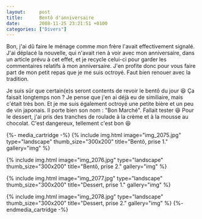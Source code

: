 ```yaml
---
layout:     post
title:      Bentô d'anniversaire
date:       2008-11-25 23:21:51 +0100
categories: ["Divers"]
---
```


Bon, j'ai dû faire le ménage comme mon frère l'avait effectivement signalé. J'ai déplacé la nouvelle, qui n'avait
rien à voir avec mon anniversaire, dans un article prévu à cet effet, et je recycle celui-ci pour garder les
commentaires relatifs à mon anniversaire. J'en profite donc pour vous faire part de mon petit repas que je me suis
octroyé. Faut bien renouer avec la tradition.

<!--more-->

Je suis sûr que certain(e)s seront contents de revoir le bentô du jour :laughing: Ça faisait longtemps non ? Je
pense que j'en ai déjà eu de similiaire, mais c'était très bon. Et je me suis également octroyé une petite bière et
un peu de vin japonais. Il porte bien son nom : "Bon Marché". Fallait tester :laughing: Pour le dessert, j'ai pris
des tranches de roulade à la crème et à la mousse au chocolat. C'est dangereux, tellement c'est bon :laughing:

{%- media_cartridge -%}
{% include img.html
    image="img_2075.jpg"
    type="landscape"
    thumb_size="300x200"
    title="Bentô, prise 1."
    gallery="img"
%}

{% include img.html
    image="img_2076.jpg"
    type="landscape"
    thumb_size="300x200"
    title="Bentô, prise 2."
    gallery="img"
%}

{% include img.html
    image="img_2077.jpg"
    type="landscape"
    thumb_size="300x200"
    title="Dessert, prise 1."
    gallery="img"
%}

{% include img.html
    image="img_2078.jpg"
    type="landscape"
    thumb_size="300x200"
    title="Dessert, prise 2."
    gallery="img"
%}
{%- endmedia_cartridge -%}
